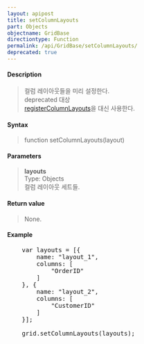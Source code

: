 ```yaml
---
layout: apipost
title: setColumnLayouts
part: Objects
objectname: GridBase
directiontype: Function
permalink: /api/GridBase/setColumnLayouts/
deprecated: true
---
```



#### Description

> 컬럼 레이아웃들을 미리 설정한다.  
> deprecated 대상  
> [registerColumnLayouts](/api/GridBase/registerColumnLayouts/)을 대신 사용한다.

#### Syntax

> function setColumnLayouts(layout)

#### Parameters

> **layouts**  
> Type: Objects  
> 컬럼 레이아웃 세트들.  

#### Return value

> None.

#### Example

<pre class="prettyprint">
    var layouts = [{
        name: "layout_1",
        columns: [
            "OrderID"
        ]
    }, {
        name: "layout_2",
        columns: [
            "CustomerID"
        ]
    }];
 
    grid.setColumnLayouts(layouts);
</pre>
